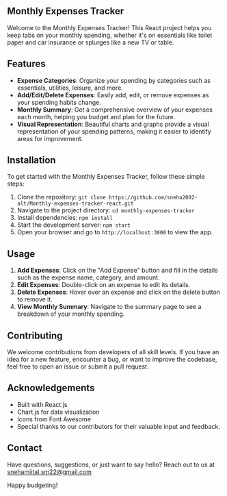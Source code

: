 ## Monthly Expenses Tracker
Welcome to the Monthly Expenses Tracker! This React project helps you keep tabs on your monthly spending, whether it's on essentials like toilet paper and car insurance or splurges like a new TV or table.

## Features

- **Expense Categories**: Organize your spending by categories such as essentials, utilities, leisure, and more.
- **Add/Edit/Delete Expenses**: Easily add, edit, or remove expenses as your spending habits change.
- **Monthly Summary**: Get a comprehensive overview of your expenses each month, helping you budget and plan for the future.
- **Visual Representation**: Beautiful charts and graphs provide a visual representation of your spending patterns, making it easier to identify areas for improvement.

## Installation

To get started with the Monthly Expenses Tracker, follow these simple steps:

1. Clone the repository: `git clone https://github.com/sneha2002-alt/Monthly-expenses-tracker-react.git`
2. Navigate to the project directory: `cd monthly-expenses-tracker`
3. Install dependencies: `npm install`
4. Start the development server: `npm start`
5. Open your browser and go to `http://localhost:3000` to view the app.

## Usage

1. **Add Expenses**: Click on the "Add Expense" button and fill in the details such as the expense name, category, and amount.
2. **Edit Expenses**: Double-click on an expense to edit its details.
3. **Delete Expenses**: Hover over an expense and click on the delete button to remove it.
4. **View Monthly Summary**: Navigate to the summary page to see a breakdown of your monthly spending.

## Contributing

We welcome contributions from developers of all skill levels. If you have an idea for a new feature, encounter a bug, or want to improve the codebase, feel free to open an issue or submit a pull request.


## Acknowledgements

- Built with React.js
- Chart.js for data visualization
- Icons from Font Awesome
- Special thanks to our contributors for their valuable input and feedback.

## Contact

Have questions, suggestions, or just want to say hello? Reach out to us at snehamiital.sm22@gmail.com

Happy budgeting!
